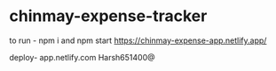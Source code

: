 # chinmay-expense-tracker
to run - npm i and npm start
https://chinmay-expense-app.netlify.app/

deploy- app.netlify.com Harsh651400@
